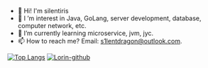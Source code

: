 - 👋 Hi! I'm silentiris
- 👀 I ’m interest in Java, GoLang, server development, database, computer network, etc.
- 🌱 I’m currently learning microservice, jvm, jyc.
- 📫 How to reach me? Email: s1lentdragon@outlook.com.

[![Top Langs](https://github-readme-stats.vercel.app/api/top-langs/?username=silentiris)](https://github.com/anuraghazra/github-readme-stats)
[![Lorin-github](https://github-readme-stats.vercel.app/api?username=silentiris&show_icons=true&theme=onedark)](https://github.com/anuraghazra/github-readme-stats)
